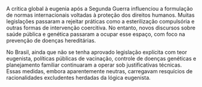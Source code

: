 A crítica global à eugenia após a Segunda Guerra influenciou a formulação de normas internacionais voltadas à proteção dos direitos humanos. Muitas legislações passaram a rejeitar práticas como a esterilização compulsória e outras formas de intervenção coercitiva. No entanto, novos discursos sobre saúde pública e genética passaram a ocupar esse espaço, com foco na prevenção de doenças hereditárias.

No Brasil, ainda que não se tenha aprovado legislação explícita com teor eugenista, políticas públicas de vacinação, controle de doenças genéticas e planejamento familiar continuaram a operar sob justificativas técnicas. Essas medidas, embora aparentemente neutras, carregavam resquícios de racionalidades excludentes herdadas da lógica eugenista.
